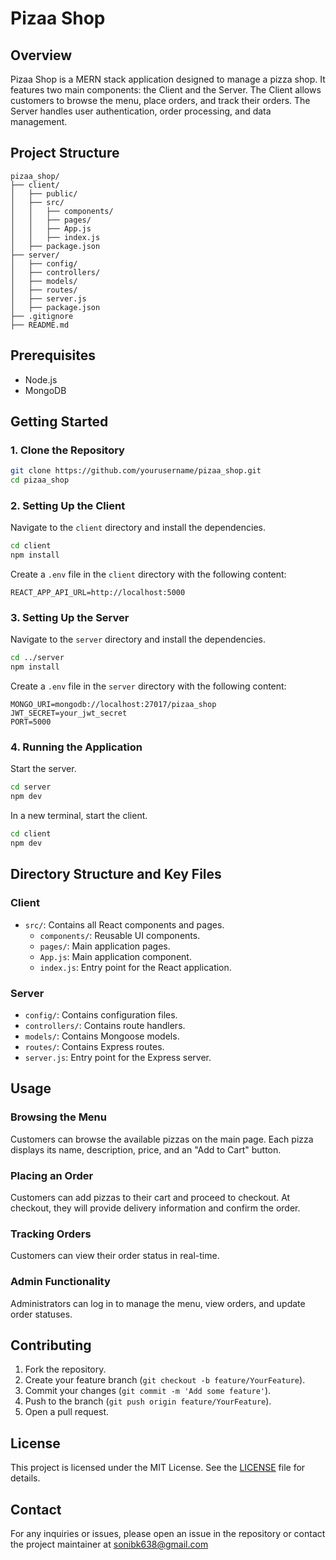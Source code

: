 # Pizaa Shop

## Overview

Pizaa Shop is a MERN stack application designed to manage a pizza shop. It features two main components: the Client and the Server. The Client allows customers to browse the menu, place orders, and track their orders. The Server handles user authentication, order processing, and data management.

## Project Structure

```
pizaa_shop/
├── client/
│   ├── public/
│   ├── src/
│   │   ├── components/
│   │   ├── pages/
│   │   ├── App.js
│   │   ├── index.js
│   ├── package.json
├── server/
│   ├── config/
│   ├── controllers/
│   ├── models/
│   ├── routes/
│   ├── server.js
│   ├── package.json
├── .gitignore
├── README.md
```

## Prerequisites

- Node.js
- MongoDB

## Getting Started

### 1. Clone the Repository

```bash
git clone https://github.com/yourusername/pizaa_shop.git
cd pizaa_shop
```

### 2. Setting Up the Client

Navigate to the `client` directory and install the dependencies.

```bash
cd client
npm install
```

Create a `.env` file in the `client` directory with the following content:

```
REACT_APP_API_URL=http://localhost:5000
```

### 3. Setting Up the Server

Navigate to the `server` directory and install the dependencies.

```bash
cd ../server
npm install
```

Create a `.env` file in the `server` directory with the following content:

```
MONGO_URI=mongodb://localhost:27017/pizaa_shop
JWT_SECRET=your_jwt_secret
PORT=5000
```

### 4. Running the Application

Start the server.

```bash
cd server
npm dev
```

In a new terminal, start the client.

```bash
cd client
npm dev
```

## Directory Structure and Key Files

### Client

- `src/`: Contains all React components and pages.
  - `components/`: Reusable UI components.
  - `pages/`: Main application pages.
  - `App.js`: Main application component.
  - `index.js`: Entry point for the React application.

### Server

- `config/`: Contains configuration files.
- `controllers/`: Contains route handlers.
- `models/`: Contains Mongoose models.
- `routes/`: Contains Express routes.
- `server.js`: Entry point for the Express server.

## Usage

### Browsing the Menu

Customers can browse the available pizzas on the main page. Each pizza displays its name, description, price, and an "Add to Cart" button.

### Placing an Order

Customers can add pizzas to their cart and proceed to checkout. At checkout, they will provide delivery information and confirm the order.

### Tracking Orders

Customers can view their order status in real-time.

### Admin Functionality

Administrators can log in to manage the menu, view orders, and update order statuses.

## Contributing

1. Fork the repository.
2. Create your feature branch (`git checkout -b feature/YourFeature`).
3. Commit your changes (`git commit -m 'Add some feature'`).
4. Push to the branch (`git push origin feature/YourFeature`).
5. Open a pull request.

## License

This project is licensed under the MIT License. See the [LICENSE](LICENSE) file for details.

## Contact

For any inquiries or issues, please open an issue in the repository or contact the project maintainer at sonibk638@gmail.com
